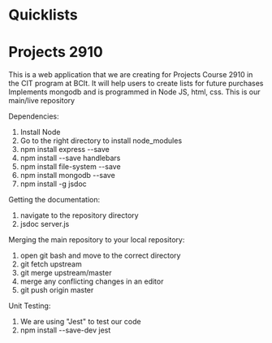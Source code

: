 # Quicklists
# Projects 2910

This is a web application that we are creating for Projects Course 2910 in the CIT program at BCIt. It will help users to create lists for future purchases
Implements mongodb and is programmed in Node JS, html, css.
This is our main/live repository

Dependencies:
1. Install Node
2. Go to the right directory to install node_modules
3. npm install express --save
4. npm install --save handlebars
5. npm install file-system --save
6. npm install mongodb --save
7. npm install -g jsdoc

Getting the documentation:
1. navigate to the repository directory
2. jsdoc server.js

Merging the main repository to your local repository:
1. open git bash and move to the correct directory
2. git fetch upstream
3. git merge upstream/master
4. merge any conflicting changes in an editor
5. git push origin master

Unit Testing:
1. We are using "Jest" to test our code
2. npm install --save-dev jest
